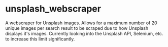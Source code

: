 # unsplash_webscraper
A webscraper for Unsplash images. Allows for a maximum number of 20 unique images per search result to be scraped due to how Unsplash displays it's images. Currently looking into the Unsplash API, Selenium, etc. to increase this limit significantly. 
